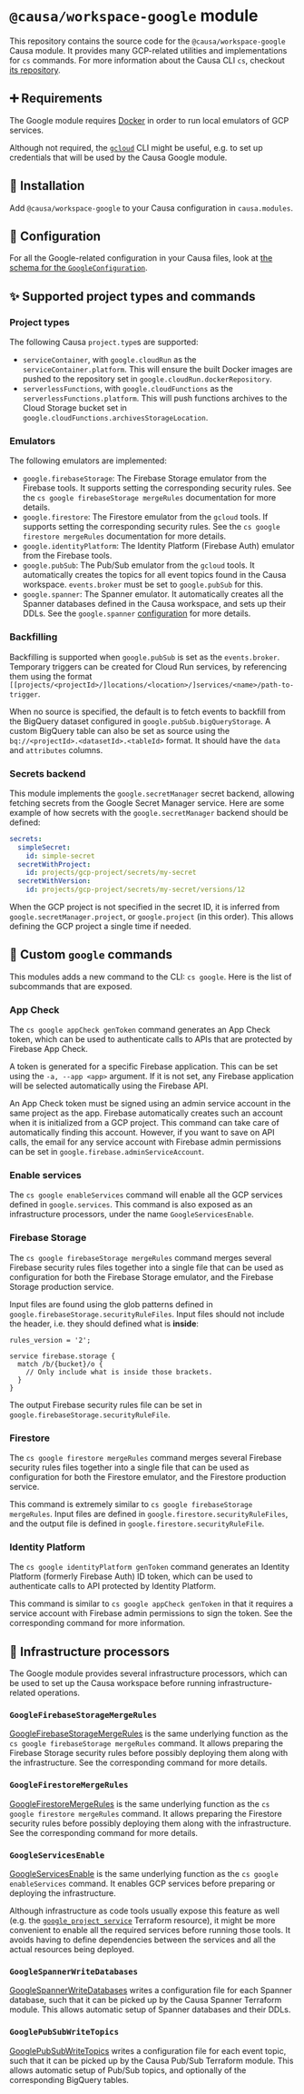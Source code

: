# `@causa/workspace-google` module

This repository contains the source code for the `@causa/workspace-google` Causa module. It provides many GCP-related utilities and implementations for `cs` commands. For more information about the Causa CLI `cs`, checkout [its repository](https://github.com/causa-io/cli).

## ➕ Requirements

The Google module requires [Docker](https://www.docker.com/) in order to run local emulators of GCP services.

Although not required, the [`gcloud`](https://cloud.google.com/sdk/gcloud) CLI might be useful, e.g. to set up credentials that will be used by the Causa Google module.

## 🎉 Installation

Add `@causa/workspace-google` to your Causa configuration in `causa.modules`.

## 🔧 Configuration

For all the Google-related configuration in your Causa files, look at [the schema for the `GoogleConfiguration`](./src/configurations/google.ts).

## ✨ Supported project types and commands

### Project types

The following Causa `project.type`s are supported:

- `serviceContainer`, with `google.cloudRun` as the `serviceContainer.platform`. This will ensure the built Docker images are pushed to the repository set in `google.cloudRun.dockerRepository`.
- `serverlessFunctions`, with `google.cloudFunctions` as the `serverlessFunctions.platform`. This will push functions archives to the Cloud Storage bucket set in `google.cloudFunctions.archivesStorageLocation`.

### Emulators

The following emulators are implemented:

- `google.firebaseStorage`: The Firebase Storage emulator from the Firebase tools. It supports setting the corresponding security rules. See the `cs google firebaseStorage mergeRules` documentation for more details.
- `google.firestore`: The Firestore emulator from the `gcloud` tools. If supports setting the corresponding security rules. See the `cs google firestore mergeRules` documentation for more details.
- `google.identityPlatform`: The Identity Platform (Firebase Auth) emulator from the Firebase tools.
- `google.pubSub`: The Pub/Sub emulator from the `gcloud` tools. It automatically creates the topics for all event topics found in the Causa workspace. `events.broker` must be set to `google.pubSub` for this.
- `google.spanner`: The Spanner emulator. It automatically creates all the Spanner databases defined in the Causa workspace, and sets up their DDLs. See the `google.spanner` [configuration](./src/configurations/google.ts) for more details.

### Backfilling

Backfilling is supported when `google.pubSub` is set as the `events.broker`. Temporary triggers can be created for Cloud Run services, by referencing them using the format `[[projects/<projectId>/]locations/<location>/]services/<name>/path-to-trigger`.

When no source is specified, the default is to fetch events to backfill from the BigQuery dataset configured in `google.pubSub.bigQueryStorage`. A custom BigQuery table can also be set as source using the `bq://<projectId>.<datasetId>.<tableId>` format. It should have the `data` and `attributes` columns.

### Secrets backend

This module implements the `google.secretManager` secret backend, allowing fetching secrets from the Google Secret Manager service. Here are some example of how secrets with the `google.secretManager` backend should be defined:

```yaml
secrets:
  simpleSecret:
    id: simple-secret
  secretWithProject:
    id: projects/gcp-project/secrets/my-secret
  secretWithVersion:
    id: projects/gcp-project/secrets/my-secret/versions/12
```

When the GCP project is not specified in the secret ID, it is inferred from `google.secretManager.project`, or `google.project` (in this order). This allows defining the GCP project a single time if needed.

## 🔨 Custom `google` commands

This modules adds a new command to the CLI: `cs google`. Here is the list of subcommands that are exposed.

### App Check

The `cs google appCheck genToken` command generates an App Check token, which can be used to authenticate calls to APIs that are protected by Firebase App Check.

A token is generated for a specific Firebase application. This can be set using the `-a, --app <app>` argument. If it is not set, any Firebase application will be selected automatically using the Firebase API.

An App Check token must be signed using an admin service account in the same project as the app. Firebase automatically creates such an account when it is initialized from a GCP project. This command can take care of automatically finding this account. However, if you want to save on API calls, the email for any service account with Firebase admin permissions can be set in `google.firebase.adminServiceAccount`.

### Enable services

The `cs google enableServices` command will enable all the GCP services defined in `google.services`. This command is also exposed as an infrastructure processors, under the name `GoogleServicesEnable`.

### Firebase Storage

The `cs google firebaseStorage mergeRules` command merges several Firebase security rules files together into a single file that can be used as configuration for both the Firebase Storage emulator, and the Firebase Storage production service.

Input files are found using the glob patterns defined in `google.firebaseStorage.securityRuleFiles`. Input files should not include the header, i.e. they should defined what is **inside**:

```
rules_version = '2';

service firebase.storage {
  match /b/{bucket}/o {
    // Only include what is inside those brackets.
  }
}
```

The output Firebase security rules file can be set in `google.firebaseStorage.securityRuleFile`.

### Firestore

The `cs google firestore mergeRules` command merges several Firebase security rules files together into a single file that can be used as configuration for both the Firestore emulator, and the Firestore production service.

This command is extremely similar to `cs google firebaseStorage mergeRules`. Input files are defined in `google.firestore.securityRuleFiles`, and the output file is defined in `google.firestore.securityRuleFile`.

### Identity Platform

The `cs google identityPlatform genToken` command generates an Identity Platform (formerly Firebase Auth) ID token, which can be used to authenticate calls to API protected by Identity Platform.

This command is similar to `cs google appCheck genToken` in that it requires a service account with Firebase admin permissions to sign the token. See the corresponding command for more information.

## 🧱 Infrastructure processors

The Google module provides several infrastructure processors, which can be used to set up the Causa workspace before running infrastructure-related operations.

### `GoogleFirebaseStorageMergeRules`

[GoogleFirebaseStorageMergeRules](./src/functions/google-firebase-storage-merge-rules.ts) is the same underlying function as the `cs google firebaseStorage mergeRules` command. It allows preparing the Firebase Storage security rules before possibly deploying them along with the infrastructure. See the corresponding command for more details.

### `GoogleFirestoreMergeRules`

[GoogleFirestoreMergeRules](./src/functions/google-firestore-merge-rules.ts) is the same underlying function as the `cs google firestore mergeRules` command. It allows preparing the Firestore security rules before possibly deploying them along with the infrastructure. See the corresponding command for more details.

### `GoogleServicesEnable`

[GoogleServicesEnable](./src/functions/google-services-enable.ts) is the same underlying function as the `cs google enableServices` command. It enables GCP services before preparing or deploying the infrastructure.

Although infrastructure as code tools usually expose this feature as well (e.g. the [`google_project_service`](https://registry.terraform.io/providers/hashicorp/google/latest/docs/resources/google_project_service) Terraform resource), it might be more convenient to enable all the required services before running those tools. It avoids having to define dependencies between the services and all the actual resources being deployed.

### `GoogleSpannerWriteDatabases`

[GoogleSpannerWriteDatabases](./src/functions/google-spanner-write-databases.ts) writes a configuration file for each Spanner database, such that it can be picked up by the Causa Spanner Terraform module. This allows automatic setup of Spanner databases and their DDLs.

### `GooglePubSubWriteTopics`

[GooglePubSubWriteTopics](./src/functions/google-pubsub-write-topics.ts) writes a configuration file for each event topic, such that it can be picked up by the Causa Pub/Sub Terraform module. This allows automatic setup of Pub/Sub topics, and optionally of the corresponding BigQuery tables.
